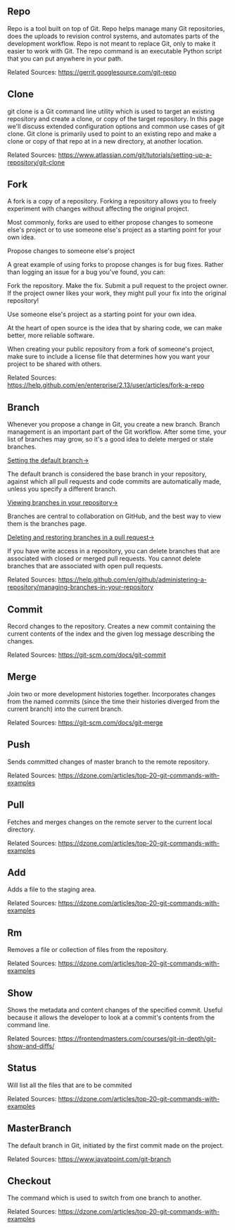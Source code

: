 
## Repo
Repo is a tool built on top of Git. Repo helps manage many Git repositories, does the uploads to revision control systems, and automates parts of the development workflow. Repo is not meant to replace Git, only to make it easier to work with Git. The repo command is an executable Python script that you can put anywhere in your path.

Related Sources:
https://gerrit.googlesource.com/git-repo

## Clone  
git clone is a Git command line utility which is used to target an existing repository and create a clone, or copy of the target repository. In this page we'll discuss extended configuration options and common use cases of git clone. Git clone is primarily used to point to an existing repo and make a clone or copy of that repo at in a new directory, at another location.

Related Sources:
https://www.atlassian.com/git/tutorials/setting-up-a-repository/git-clone

## Fork
A fork is a copy of a repository. Forking a repository allows you to freely experiment with changes without affecting the original project.

Most commonly, forks are used to either propose changes to someone else's project or to use someone else's project as a starting point for your own idea.

Propose changes to someone else's project

A great example of using forks to propose changes is for bug fixes. Rather than logging an issue for a bug you've found, you can:

Fork the repository.
Make the fix.
Submit a pull request to the project owner.
If the project owner likes your work, they might pull your fix into the original repository!

Use someone else's project as a starting point for your own idea.

At the heart of open source is the idea that by sharing code, we can make better, more reliable software.

When creating your public repository from a fork of someone's project, make sure to include a license file that determines how you want your project to be shared with others.

Related Sources:
https://help.github.com/en/enterprise/2.13/user/articles/fork-a-repo

## Branch
Whenever you propose a change in Git, you create a new branch. Branch management is an important part of the Git workflow. After some time, your list of branches may grow, so it's a good idea to delete merged or stale branches.

[Setting the default branch→](https://help.github.com/en/github/administering-a-repository/setting-the-default-branch)

The default branch is considered the base branch in your repository, against which all pull requests and code commits are automatically made, unless you specify a different branch.

[Viewing branches in your repository→](https://help.github.com/en/github/administering-a-repository/viewing-branches-in-your-repository)

Branches are central to collaboration on GitHub, and the best way to view them is the branches page.

[Deleting and restoring branches in a pull request→](https://help.github.com/en/github/administering-a-repository/deleting-and-restoring-branches-in-a-pull-request)

If you have write access in a repository, you can delete branches that are associated with closed or merged pull requests. You cannot delete branches that are associated with open pull requests.

Related Sources: 
https://help.github.com/en/github/administering-a-repository/managing-branches-in-your-repository

## Commit
Record changes to the repository. Creates a new commit containing the current contents of the index and the given log message describing the changes.

Related Sources: 
https://git-scm.com/docs/git-commit

## Merge
Join two or more development histories together. Incorporates changes from the named commits (since the time their histories diverged from the current branch) into the current branch. 

Related Sources:
https://git-scm.com/docs/git-merge


 ## Push	
 Sends committed changes of master branch to the remote repository.

 Related Sources:
 https://dzone.com/articles/top-20-git-commands-with-examples
 
 ## Pull	
 Fetches and merges changes on the remote server to the current local directory.

 Related Sources:
 https://dzone.com/articles/top-20-git-commands-with-examples
 
 ## Add	
 Adds a file to the staging area.

 Related Sources:
 https://dzone.com/articles/top-20-git-commands-with-examples
 
 ## Rm 	
 Removes a file or collection of files from the repository.  
 
 Related Sources:
 https://dzone.com/articles/top-20-git-commands-with-examples
 
 ## Show
 Shows the metadata and content changes of the specified commit. Useful because it allows the developer to look at a commit's contents from the command line.

 Related Sources:
 https://frontendmasters.com/courses/git-in-depth/git-show-and-diffs/
 
 ## Status	
 Will list all the files that are to be commited

 Related Sources:
 https://dzone.com/articles/top-20-git-commands-with-examples

 ## MasterBranch 	
 The default branch in Git, initiated by the first commit made on the project.
 
 Related Sources:
 https://www.javatpoint.com/git-branch

 ## Checkout
 The command which is used to switch from one branch to another.
 
 Related Sources:
 https://dzone.com/articles/top-20-git-commands-with-examples